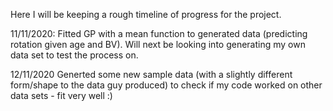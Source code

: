 Here I will be keeping a rough timeline of progress for the project.

11/11/2020:
Fitted GP with a mean function to generated data (predicting rotation given age and BV). Will next be looking into generating my own data set to test the process on. 

12/11/2020
Generted some new sample data (with a slightly different form/shape to the data guy produced) to check if my code worked on other data sets - fit very well :)

